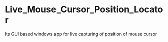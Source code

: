 # Live_Mouse_Cursor_Position_Locator
Its GUI based windows app for live capturing of position of mouse cursor
